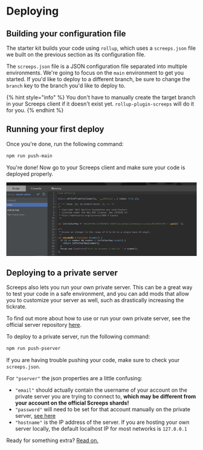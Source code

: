 # Deploying

## Building your configuration file

The starter kit builds your code using `rollup`, which uses a `screeps.json` file we built on the previous section as its configuration file.

The `screeps.json` file is a JSON configuration file separated into multiple environments. We're going to focus on the `main` environment to get you started. If you'd like to deploy to a different branch, be sure to change the `branch` key to the branch you'd like to deploy to.

{% hint style="info" %}
You don't have to manually create the target branch in your Screeps client if it doesn't exist yet. `rollup-plugin-screeps` will do it for you.
{% endhint %}

## Running your first deploy

Once you're done, run the following command:

```bash
npm run push-main
```

You're done! Now go to your Screeps client and make sure your code is deployed properly.

![deploying-2](../.gitbook/assets/deploying-2.png)

## Deploying to a private server

Screeps also lets you run your own private server. This can be a great way to test your code in a safe environment, and you can add mods that allow you to customize your server as well, such as drastically increasing the tickrate.

To find out more about how to use or run your own private server, see the official server repository [here](https://github.com/screeps/screeps).

To deploy to a private server, run the following command:

```bash
npm run push-pserver
```

If you are having trouble pushing your code, make sure to check your `screeps.json`.

For `"pserver"` the json properties are a little confusing:

* `"email"` should actually contain the username of your account on the private server you are trying to connect to, **which may be different from your account on the official Screeps shards!**
* `"password"` will need to be set for that account manually on the private server, [see here](https://github.com/screeps/screeps#authentication)
* `"hostname"` is the IP address of the server. If you are hosting your own server locally, the default localhost IP for most networks is `127.0.0.1`

Ready for something extra? [Read on.](../in-depth/module-bundling.md)

